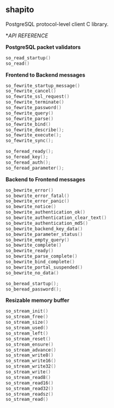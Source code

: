 shapito
--------

PostgreSQL protocol-level client C library.

**API REFERENCE*

**PostgreSQL packet validators**

```C
so_read_startup()
so_read()
```

**Frontend to Backend messages**

```C
so_fewrite_startup_message()
so_fewrite_cancel()
so_fewrite_ssl_request()
so_fewrite_terminate()
so_fewrite_password()
so_fewrite_query()
so_fewrite_parse()
so_fewrite_bind()
so_fewrite_describe();
so_fewrite_execute();
so_fewrite_sync();
```

```C
so_feread_ready();
so_feread_key();
so_feread_auth();
so_feread_parameter();
```

**Backend to Frontend messages**

```C
so_bewrite_error()
so_bewrite_error_fatal()
so_bewrite_error_panic()
so_bewrite_notice()
so_bewrite_authentication_ok()
so_bewrite_authentication_clear_text()
so_bewrite_authentication_md5()
so_bewrite_backend_key_data()
so_bewrite_parameter_status()
so_bewrite_empty_query()
so_bewrite_complete()
so_bewrite_ready()
so_bewrite_parse_complete()
so_bewrite_bind_complete()
so_bewrite_portal_suspended()
so_bewrite_no_data()
```

```C
so_beread_startup();
so_beread_password();
```

**Resizable memory buffer**

```C
so_stream_init()
so_stream_free()
so_stream_size()
so_stream_used()
so_stream_left()
so_stream_reset()
so_stream_ensure()
so_stream_advance()
so_stream_write8()
so_stream_write16()
so_stream_write32()
so_stream_write()
so_stream_read8()
so_stream_read16()
so_stream_read32()
so_stream_readsz()
so_stream_read()
```
